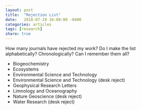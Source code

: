 ```yaml
---
layout: post
title:  "Rejection List"
date:   2018-07-10 16:00:00 -0400
categories: articles
tags: [research]
share: true
---
```


How many journals have rejected my work? Do I make the list alphabetically? Chronologically? Can I remember them all?

* Biogeochemistry
* Ecosystems
* Environmental Science and Technology
* Environmental Science and Technology (desk reject)
* Geophysical Research Letters
* Limnology and Oceanography
* Nature Geoscience (desk reject)
* Water Research (desk reject)
